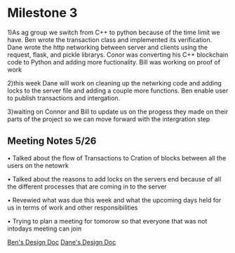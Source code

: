 # **Milestone 3**

1)As ag group we switch from C++ to python because of the time limit we have. Ben wrote the transaction class and implemented its verification. Dane wrote the http networking between server and clients using the request, flask, and pickle librarys. Conor was converting his C++ blockchain code to Python and adding more fuctionality. Bill was working on proof of work 

2)this week Dane will work on cleaning up the netwrking code and adding locks to the server file and adding a couple more functions. Ben enable user to publish transactions and intergation. 

3)waiting on Connor and Bill to update us on the progess they made on their parts of the project so we can move forward with the intergration step

## **Meeting Notes 5/26**
•	Talked about the flow of Transactions to Cration of blocks between all the users on the netowrk

•	Talked about the reasons to add locks on the servers end because of all the different processes that are coming in to the server 

•	Revewied what was due this week and what the upcoming days held for us in terms of work and other responsibilities

•	Trying to plan a meeting for tomorow so that everyone that was not intodays meeting can join

[Ben's Design Doc](https://docs.google.com/document/d/1Ftg9jzN7DSOrtMMwSQ1MYNOK_SK0P-cp_i9vGQMnXpQ/edit?usp=sharing)
[Dane's Design Doc](https://docs.google.com/document/d/137-3oc-g1-z3NCVHhDR7OIW2W_9xG_6QBmONnNjCmyo/edit?usp=sharing)
